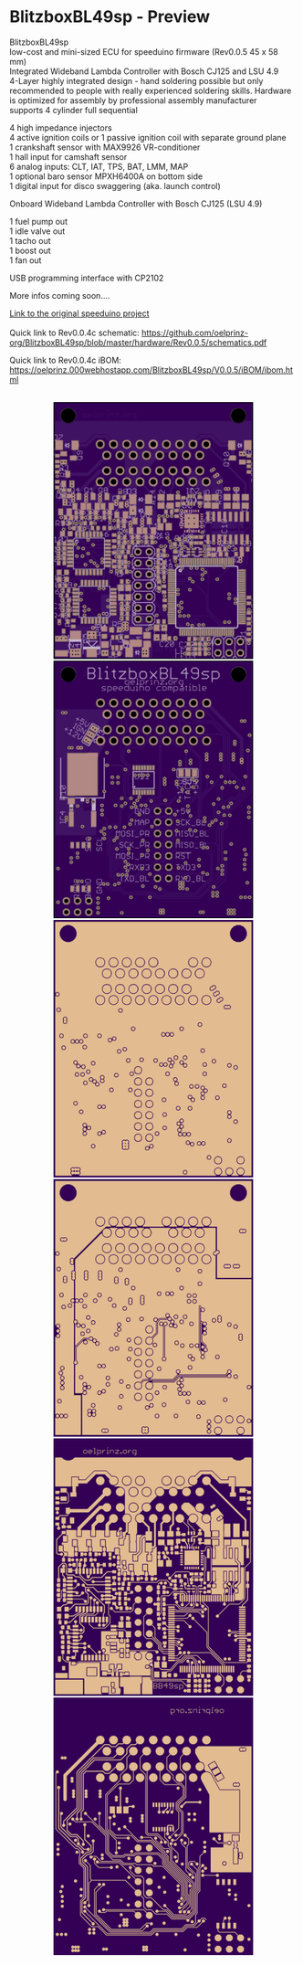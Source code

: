 # BlitzboxBL49sp - Preview<br/>
BlitzboxBL49sp<br/>
low-cost and mini-sized ECU for speeduino firmware (Rev0.0.5 45 x 58 mm)<br/>
Integrated Wideband Lambda Controller with Bosch CJ125 and LSU 4.9<br/>
4-Layer highly integrated design - hand soldering possible but only recommended to people with really experienced soldering skills.  Hardware is optimized for assembly by professional assembly manufacturer<br/>
supports 4 cylinder full sequential<br/>

4 high impedance injectors<br/>
4 active ignition coils or 1 passive ignition coil with separate ground plane<br/>
1 crankshaft sensor with MAX9926 VR-conditioner<br/>
1 hall input for camshaft sensor<br/>
6 analog inputs: CLT, IAT, TPS, BAT, LMM, MAP<br/>
1 optional baro sensor MPXH6400A on bottom side<br/>
1 digital input for disco swaggering (aka. launch control)<br/>

Onboard Wideband Lambda Controller with Bosch CJ125 (LSU 4.9)<br/>

1 fuel pump out<br/>
1 idle valve out<br/>
1 tacho out<br/>
1 boost out<br/>
1 fan out<br/>

USB programming interface with CP2102<br/>

More infos coming soon....<br/>

[Link to the original speeduino project](https://www.speeduino.com "speeduino homepage")<br/>
<br/>
Quick link to Rev0.0.4c schematic: https://github.com/oelprinz-org/BlitzboxBL49sp/blob/master/hardware/Rev0.0.5/schematics.pdf <br/>

Quick link to Rev0.0.4c iBOM: https://oelprinz.000webhostapp.com/BlitzboxBL49sp/V0.0.5/iBOM/ibom.html <br/>

<p align="center">
  <br/>
  <img src="hardware/Rev0.0.5/top.png" width="350" title="Top Side">
  <img src="hardware/Rev0.0.5/bottom.png" width="350" alt="accessibility text"><br/>
  <img src="hardware/Rev0.0.5/internal_plane1.png" width="350" title="Internal Plane 1">
  <img src="hardware/Rev0.0.5/internal_plane2.png" width="350" title="Internal Plane 2">
  <img src="hardware/Rev0.0.5/top_layer.png" width="350" title="Top Side">
  <img src="hardware/Rev0.0.5/bottom_layer.png" width="350" alt="accessibility text">
</p>
<br/>
<p align="center">
  <br/>
</p>
